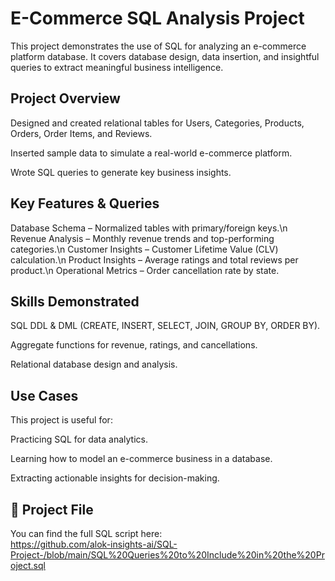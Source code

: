 # E-Commerce SQL Analysis Project

This project demonstrates the use of SQL for analyzing an e-commerce platform database. It covers database design, data insertion, and insightful queries to extract meaningful business intelligence.

## Project Overview

Designed and created relational tables for Users, Categories, Products, Orders, Order Items, and Reviews.

Inserted sample data to simulate a real-world e-commerce platform.

Wrote SQL queries to generate key business insights.

##  Key Features & Queries

Database Schema – Normalized tables with primary/foreign keys.\n
Revenue Analysis – Monthly revenue trends and top-performing categories.\n
Customer Insights – Customer Lifetime Value (CLV) calculation.\n
Product Insights – Average ratings and total reviews per product.\n
Operational Metrics – Order cancellation rate by state.

##  Skills Demonstrated

SQL DDL & DML (CREATE, INSERT, SELECT, JOIN, GROUP BY, ORDER BY).

Aggregate functions for revenue, ratings, and cancellations.

Relational database design and analysis.

## Use Cases

This project is useful for:

Practicing SQL for data analytics.

Learning how to model an e-commerce business in a database.

Extracting actionable insights for decision-making.

## 📂 Project File

You can find the full SQL script here:  
https://github.com/alok-insights-ai/SQL-Project-/blob/main/SQL%20Queries%20to%20Include%20in%20the%20Project.sql


